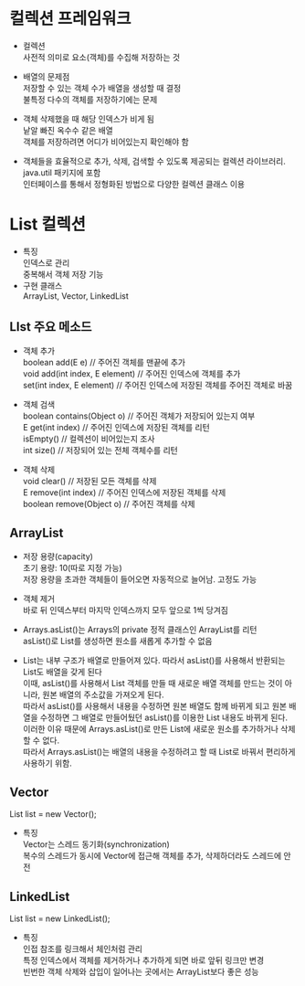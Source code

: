 # 컬렉션 프레임워크

- 컬렉션  
사전적 의미로 요소(객체)를 수집해 저장하는 것  

- 배열의 문제점  
저장할 수 있는 객체 수가 배열을 생성할 때 결정  
불특정 다수의 객체를 저장하기에는 문제  

- 객체 삭제했을 때 해당 인덱스가 비게 됨  
낱알 빠진 옥수수 같은 배열  
객체를 저장하려면 어디가 비어있는지 확인해야 함  

- 객체들을 효율적으로 추가, 삭제, 검색할 수 있도록 제공되는 컬렉션 라이브러리.  
java.util 패키지에 포함  
인터페이스를 통해서 정형화된 방법으로 다양한 컬렉션 클래스 이용  

# List 컬렉션

- 특징  
인덱스로 관리  
중복해서 객체 저장 기능  
- 구현 클래스  
ArrayList, Vector, LinkedList

## LIst 주요 메소드

- 객체 추가  
boolean add(E e) // 주어진 객체를 맨끝에 추가  
void add(int index, E element) // 주어진 인덱스에 객체를 추가  
set(int index, E element) // 주어진 인덱스에 저장된 객체를 주어진 객체로 바꿈  

- 객체 검색  
boolean contains(Object o) // 주어진 객체가 저장되어 있는지 여부  
E get(int index) // 주어진 인덱스에 저장된 객체를 리턴  
isEmpty() // 컬렉션이 비어있는지 조사  
int size() // 저장되어 있는 전체 객체수를 리턴  

- 객체 삭제  
void clear() // 저장된 모든 객체를 삭제  
E remove(int index) // 주어진 인덱스에 저장된 객체를 삭제  
boolean remove(Object o) // 주어진 객체를 삭제  

## ArrayList
- 저장 용량(capacity)  
초기 용량: 10(따로 지정 가능)  
저장 용량을 초과한 객체들이 들어오면 자동적으로 늘어남. 고정도 가능  

- 객체 제거  
바로 뒤 인덱스부터 마지막 인덱스까지 모두 앞으로 1씩 당겨짐  

- Arrays.asList()는 Arrays의 private 정적 클래스인 ArrayList를 리턴  
asList()로 List를 생성하면 원소를 새롭게 추가할 수 없음  
- List는 내부 구조가 배열로 만들어져 있다. 따라서 asList()를 사용해서 반환되는 List도 배열을 갖게 된다  
이때, asList()를 사용해서 List 객체를 만들 때 새로운 배열 객체를 만드는 것이 아니라, 원본 배열의 주소값을 가져오게 된다.  
따라서 asList()를 사용해서 내용을 수정하면 원본 배열도 함께 바뀌게 되고 원본 배열을 수정하면 그 배열로 만들어뒀던 asList()를 이용한 List 내용도 바뀌게 된다.  
이러한 이유 때문에 Arrays.asList()로 만든 List에 새로운 원소를 추가하거나 삭제 할 수 없다.  
따라서 Arrays.asList()는 배열의 내용을 수정하려고 할 때 List로 바꿔서 편리하게 사용하기 위함.  

## Vector  
List<E> list = new Vector<E>();

- 특징  
Vector는 스레드 동기화(synchronization)  
복수의 스레드가 동시에 Vector에 접근해 객체를 추가, 삭제하더라도 스레드에 안전  

## LinkedList  
List<E> list = new LinkedList<E>();  

- 특징  
인접 참조를 링크해서 체인처럼 관리  
특정 인덱스에서 객체를 제거하거나 추가하게 되면 바로 앞뒤 링크만 변경  
빈번한 객체 삭제와 삽입이 일어나는 곳에서는 ArrayList보다 좋은 성능  

